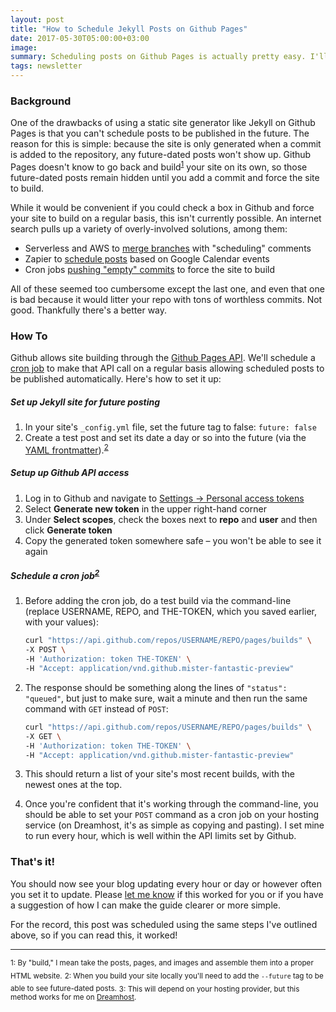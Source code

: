 ```yaml
---
layout: post
title: "How to Schedule Jekyll Posts on Github Pages"
date: 2017-05-30T05:00:00+03:00
image: 
summary: Scheduling posts on Github Pages is actually pretty easy. I'll show you how.
tags: newsletter
---
```


### Background

One of the drawbacks of using a static site generator like Jekyll on Github Pages is that you can't schedule posts to be published in the future. The reason for this is simple: because the site is only generated when a commit is added to the repository, any future-dated posts won't show up. Github Pages doesn't know to go back and build<sup>[1](#myfootnote1)</sup> your site on its own, so those future-dated posts remain hidden until you add a commit and force the site to build. 

While it would be convenient if you could check a box in Github and force your site to build on a regular basis, this isn't currently possible. An internet search pulls up a variety of overly-involved solutions, among them:

- Serverless and AWS to [merge branches](https://serverless.com/blog/static-site-post-scheduler/) with "scheduling" comments
- Zapier to [schedule posts](http://www.east5th.co/blog/2014/12/29/scheduling-posts-with-jekyll-github-pages-and-zapier/) based on Google Calendar events
- Cron jobs [pushing "empty" commits](https://stackoverflow.com/questions/4923867/is-it-possible-to-schedule-posts-with-jekyll) to force the site to build

All of these seemed too cumbersome except the last one, and even that one is bad because it would litter your repo with tons of worthless commits. Not good. Thankfully there's a better way.

### How To

Github allows site building through the [Github Pages API](https://developer.github.com/v3/repos/pages/). We'll schedule a [cron job](https://en.wikipedia.org/wiki/Cron) to make that API call on a regular basis allowing scheduled posts to be published automatically. Here's how to set it up:

##### Set up Jekyll site for future posting
1. In your site's `_config.yml` file, set the future tag to false:
 ```future: false```
2. Create a test post and set its date a day or so into the future (via the [YAML frontmatter](https://jekyllrb.com/docs/frontmatter/)).<sup>[2](#myfootnote2)</sup>

##### Setup up Github API access
1. Log in to Github and navigate to [Settings → Personal access tokens](https://github.com/settings/tokens/)
2. Select **Generate new token** in the upper right-hand corner
3. Under **Select scopes**, check the boxes next to **repo** and **user** and then click **Generate token**
4. Copy the generated token somewhere safe – you won't be able to see it again

##### Schedule a cron job<sup>[2](#myfootnote2)</sup>
1. Before adding the cron job, do a test build via the command-line (replace USERNAME, REPO, and THE-TOKEN, which you saved earlier, with your values):

   ```bash
   curl "https://api.github.com/repos/USERNAME/REPO/pages/builds" \
   -X POST \
   -H 'Authorization: token THE-TOKEN' \
   -H "Accept: application/vnd.github.mister-fantastic-preview"
   ```
2. The response should be something along the lines of ```"status": "queued"```, but just to make sure, wait a minute and then run the same command with ```GET``` instead of ```POST```:

   ```bash
   curl "https://api.github.com/repos/USERNAME/REPO/pages/builds" \
   -X GET \
   -H 'Authorization: token THE-TOKEN' \
   -H "Accept: application/vnd.github.mister-fantastic-preview"
   ```
3. This should return a list of your site's most recent builds, with the newest ones at the top.
4. Once you're confident that it's working through the command-line, you should be able to set your ```POST``` command as a cron job on your hosting service (on Dreamhost, it's as simple as copying and pasting). I set mine to run every hour, which is well within the API limits set by Github. 

### That's it!

You should now see your blog updating every hour or day or however often you set it to update. Please [let me know](/about) if this worked for you or if you have a suggestion of how I can make the guide clearer or more simple. 

For the record, this post was scheduled using the same steps I've outlined above, so if you can read this, it worked!

***

<sub><a name="myfootnote1">1</a>: By "build," I mean take the posts, pages, and images and assemble them into a proper HTML website.</sub>
<sub><a name="myfootnote2">2</a>: When you build your site locally you'll need to add the ```--future``` tag to be able to see future-dated posts.</sub>
<sub><a name="myfootnote3">3</a>: This will depend on your hosting provider, but this method works for me on [Dreamhost](https://www.dreamhost.com/).</sub>
